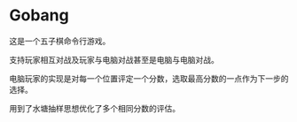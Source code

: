 # Gobang

这是一个五子棋命令行游戏。

支持玩家相互对战及玩家与电脑对战甚至是电脑与电脑对战。

电脑玩家的实现是对每一个位置评定一个分数，选取最高分数的一点作为下一步的选择。

用到了水塘抽样思想优化了多个相同分数的评估。
